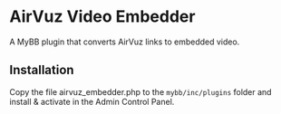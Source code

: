 # AirVuz Video Embedder

A MyBB plugin that converts AirVuz links to embedded video.

## Installation

Copy the file airvuz_embedder.php to the `mybb/inc/plugins` folder and install & activate in the Admin Control Panel.
